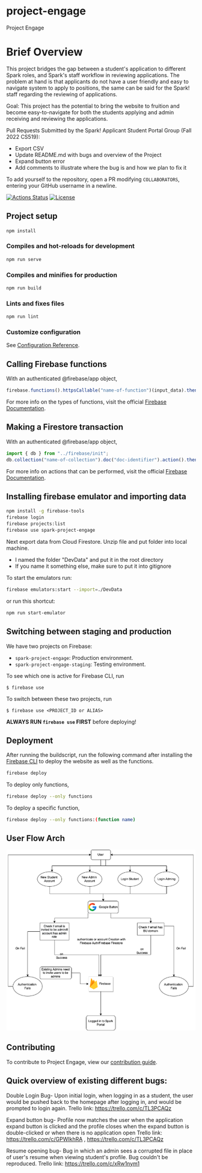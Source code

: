 # project-engage

Project Engage

# Brief Overview
This project bridges the gap between a student's application to different Spark roles, and Spark's staff workflow in reviewing applications. The problem at hand is that applicants do not have a user friendly and easy to navigate system to apply to positions, the same can be said for the Spark! staff regarding the reviewing of applications.

Goal: This project has the potential to bring the website to fruition and become easy-to-navigate for both the students applying and admin receiving and reviewing the applications.

Pull Requests Submitted by the Spark! Applicant Student Portal Group (Fall 2022 CS519):
- Export CSV
- Update README.md with bugs and overview of the Project
- Expand button error 
- Add comments to illustrate where the bug is and how we plan to fix it 

To add yourself to the repository, open a PR modifying `COLLABORATORS`, entering your GitHub username in a newline.

[![Actions Status](https://github.com/BU-Spark/project-engage/workflows/Build/badge.svg)](https://github.com/BU-Spark/project-engage/actions)
[![License](http://img.shields.io/badge/License-MIT-brightgreen.svg)](./LICENSE)

## Project setup

```bash
npm install
```

### Compiles and hot-reloads for development

```bash
npm run serve
```

### Compiles and minifies for production

```bash
npm run build
```

### Lints and fixes files

```bash
npm run lint
```

### Customize configuration

See [Configuration Reference](https://cli.vuejs.org/config/).

## Calling Firebase functions

With an authenticated @firebase/app object,

```javascript
firebase.functions().httpsCallable("name-of-function")(input_data).then(data => {...})
```

For more info on the types of functions, visit the official [Firebase Documentation](https://firebase.google.com/docs/functions).

## Making a Firestore transaction

With an authenticated @firebase/app object,

```javascript
import { db } from "../firebase/init";
db.collection("name-of-collection").doc("doc-identifier").action().then(data => {...})
```

For more info on actions that can be performed, visit the official [Firebase Documentation](https://firebase.google.com/docs/firestore).

## Installing firebase emulator and importing data
```bash
npm install -g firebase-tools
firebase login
firebase projects:list
firebase use spark-project-engage
```

Next export data from Cloud Firestore.
Unzip file and put folder into local machine.
- I named the folder "DevData" and put it in the root directory
- If you name it something else, make sure to put it into gitignore

To start the emulators run:
```bash
firebase emulators:start --import=./DevData
```
or run this shortcut:
```bash
npm run start-emulator
```

## Switching between staging and production

We have two projects on Firebase:

- `spark-project-engage`: Production environment.
- `spark-project-engage-staging`: Testing environment.

To see which one is active for Firebase CLI, run
```
$ firebase use
```

To switch between these two projects, run
```
$ firebase use <PROJECT_ID or ALIAS> 
```

**ALWAYS RUN `firebase use` FIRST** before deploying!

## Deployment

After running the buildscript, run the following command after installing the [Firebase CLI](https://firebase.google.com/docs/cli) to deploy the website as well as the functions.

```bash
firebase deploy
```

To deploy only functions,

```bash
firebase deploy --only functions
```

To deploy a specific function,

```bash
firebase deploy --only functions:(function name)
```

## User Flow Arch
![](/src/assets/userflow.png)

## Contributing

To contribute to Project Engage, view our [contribution guide](https://github.com/BU-Spark/project-engage/blob/master/CONTRIBUTING.md).

## Quick overview of existing different bugs:
Double Login Bug- Upon initial login, when logging in as a student, the user would be pushed back to the homepage after logging in, and would be prompted to login again.
Trello link: https://trello.com/c/TL3PCAQz

Expand button bug- Profile now matches the user when the application expand button is clicked and the profile closes when the expand button is double-clicked or when there is no application open
Trello link: https://trello.com/c/GPWIkhRA , https://trello.com/c/TL3PCAQz

Resume opening bug- Bug in which an admin sees a corrupted file in place of user's resume when viewing student's profile. Bug couldn't be reproduced. 
Trello link: https://trello.com/c/xRw1nym1

